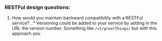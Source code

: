### RESTFul design questions:

1. How would you maintain backward compatibility with a RESTFul service?
..*   Versioning could be added to your service by adding in the URL the version number. Something like `/v1/greatThings/` 
       but with this approach you 
